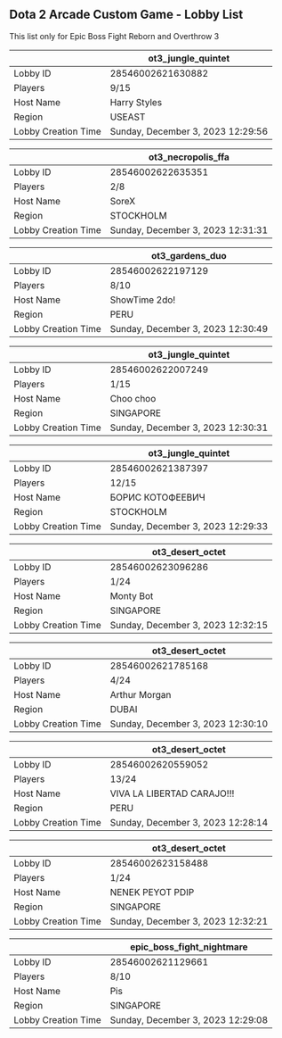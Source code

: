## Dota 2 Arcade Custom Game - Lobby List

This list only for Epic Boss Fight Reborn and Overthrow 3

|  | ot3_jungle_quintet |
| ------ | ------ |
| Lobby ID | 28546002621630882 |
| Players | 9/15 |
| Host Name | Harry Styles |
| Region | USEAST |
| Lobby Creation Time | Sunday, December 3, 2023 12:29:56 |


|  | ot3_necropolis_ffa |
| ------ | ------ |
| Lobby ID | 28546002622635351 |
| Players | 2/8 |
| Host Name | SoreX |
| Region | STOCKHOLM |
| Lobby Creation Time | Sunday, December 3, 2023 12:31:31 |


|  | ot3_gardens_duo |
| ------ | ------ |
| Lobby ID | 28546002622197129 |
| Players | 8/10 |
| Host Name | ShowTime 2do! |
| Region | PERU |
| Lobby Creation Time | Sunday, December 3, 2023 12:30:49 |


|  | ot3_jungle_quintet |
| ------ | ------ |
| Lobby ID | 28546002622007249 |
| Players | 1/15 |
| Host Name | Choo choo |
| Region | SINGAPORE |
| Lobby Creation Time | Sunday, December 3, 2023 12:30:31 |


|  | ot3_jungle_quintet |
| ------ | ------ |
| Lobby ID | 28546002621387397 |
| Players | 12/15 |
| Host Name | БОРИС КОТОФЕЕВИЧ |
| Region | STOCKHOLM |
| Lobby Creation Time | Sunday, December 3, 2023 12:29:33 |


|  | ot3_desert_octet |
| ------ | ------ |
| Lobby ID | 28546002623096286 |
| Players | 1/24 |
| Host Name | Monty Bot |
| Region | SINGAPORE |
| Lobby Creation Time | Sunday, December 3, 2023 12:32:15 |


|  | ot3_desert_octet |
| ------ | ------ |
| Lobby ID | 28546002621785168 |
| Players | 4/24 |
| Host Name | Arthur Morgan |
| Region | DUBAI |
| Lobby Creation Time | Sunday, December 3, 2023 12:30:10 |


|  | ot3_desert_octet |
| ------ | ------ |
| Lobby ID | 28546002620559052 |
| Players | 13/24 |
| Host Name | VIVA LA LIBERTAD CARAJO!!! |
| Region | PERU |
| Lobby Creation Time | Sunday, December 3, 2023 12:28:14 |


|  | ot3_desert_octet |
| ------ | ------ |
| Lobby ID | 28546002623158488 |
| Players | 1/24 |
| Host Name | NENEK PEYOT PDIP |
| Region | SINGAPORE |
| Lobby Creation Time | Sunday, December 3, 2023 12:32:21 |


|  | epic_boss_fight_nightmare |
| ------ | ------ |
| Lobby ID | 28546002621129661 |
| Players | 8/10 |
| Host Name | Pis |
| Region | SINGAPORE |
| Lobby Creation Time | Sunday, December 3, 2023 12:29:08 |


